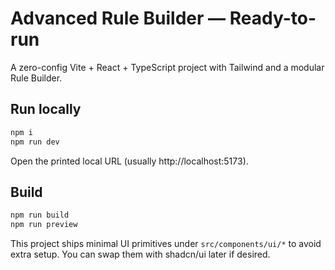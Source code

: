 # Advanced Rule Builder — Ready-to-run

A zero-config Vite + React + TypeScript project with Tailwind and a modular Rule Builder.

## Run locally

```bash
npm i
npm run dev
```

Open the printed local URL (usually http://localhost:5173).

## Build

```bash
npm run build
npm run preview
```

This project ships minimal UI primitives under `src/components/ui/*` to avoid extra setup. You can swap them with shadcn/ui later if desired.
